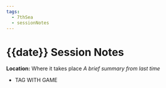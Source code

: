 ```yaml
---
tags:
  - 7thSea
  - sessionNotes
---
```

# {{date}} Session Notes
**Location:** Where it takes place
*A brief summary from last time*

- TAG WITH GAME